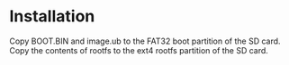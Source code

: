 # Installation
Copy BOOT.BIN and image.ub to the FAT32 boot partition of the SD card.
Copy the contents of rootfs to the ext4 rootfs partition of the SD card.
